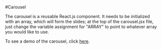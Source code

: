 #Carousel

The carousel is a reusable React.js component.  It needs to be initialized with an array, which will form the slides; at the top of the carousel.jsx file, just change the variable assignment for "ARRAY" to point to whatever array you would like to use.

To see a demo of the carousel, click <a href="https://adrianaalter.github.io/Carousel/">here</a>.
